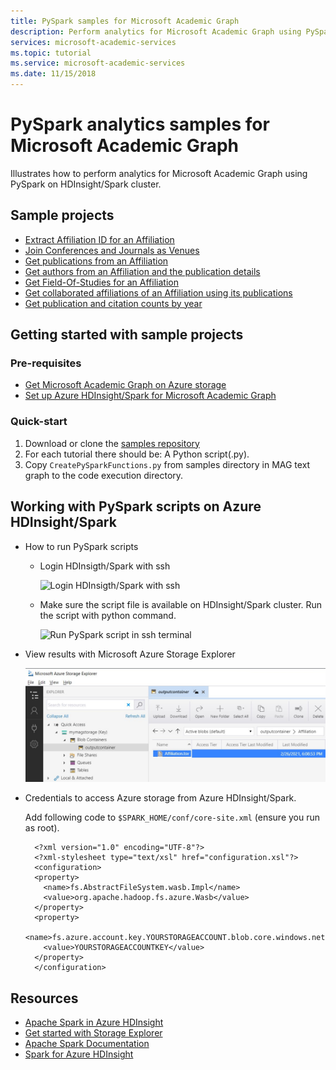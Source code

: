 ```yaml
---
title: PySpark samples for Microsoft Academic Graph
description: Perform analytics for Microsoft Academic Graph using PySpark on HDInsight/Spark cluster
services: microsoft-academic-services
ms.topic: tutorial
ms.service: microsoft-academic-services
ms.date: 11/15/2018
---
```

# PySpark analytics samples for Microsoft Academic Graph

Illustrates how to perform analytics for Microsoft Academic Graph using PySpark on HDInsight/Spark cluster.

## Sample projects

* [Extract Affiliation ID for an Affiliation](https://github.com/Azure-Samples/microsoft-academic-graph-pyspark-samples/blob/master/src/Lab1_ExtractAffiliation.py)
* [Join Conferences and Journals as Venues](https://github.com/Azure-Samples/microsoft-academic-graph-pyspark-samples/blob/master/src/Lab2_UnionVenues.py)
* [Get publications from an Affiliation](https://github.com/Azure-Samples/microsoft-academic-graph-pyspark-samples/blob/master/src/Lab3_JoinPaperAuthorAffiliation.py)
* [Get authors from an Affiliation and the publication details](https://github.com/Azure-Samples/microsoft-academic-graph-pyspark-samples/blob/master/src/Lab4_CreateTable_Extract.py)
* [Get Field-Of-Studies for an Affiliation](https://github.com/Azure-Samples/microsoft-academic-graph-pyspark-samples/blob/master/src/Lab5_CreateTableByTvf.py)
* [Get collaborated affiliations of an Affiliation using its publications](https://github.com/Azure-Samples/microsoft-academic-graph-pyspark-samples/blob/master/src/Lab6_GetPartnerData.py)
* [Get publication and citation counts by year](https://github.com/Azure-Samples/microsoft-academic-graph-pyspark-samples/blob/master/src/Lab7_GroupByYear.py)

## Getting started with sample projects

### Pre-requisites

* [Get Microsoft Academic Graph on Azure storage](get-started-setup-provisioning.md)
* [Set up Azure HDInsight/Spark for Microsoft Academic Graph](get-started-setup-azure-hdinsight.md)

### Quick-start

1. Download or clone the [samples repository](https://github.com/Azure-Samples/microsoft-academic-graph-pyspark-samples)
2. For each tutorial there should be: A Python script(.py).
3. Copy `CreatePySparkFunctions.py` from samples directory in MAG text graph to the code execution directory.

## Working with PySpark scripts on Azure HDInsight/Spark

* How to run PySpark scripts
  * Login HDInsigth/Spark with ssh

    ![Login HDInsigth/Spark with ssh](media/samples-login-hdinsight.png "Login HDInsigth/Spark with ssh")

  * Make sure the script file is available on HDInsight/Spark cluster. Run the script with python command.

    ![Run PySpark script in ssh terminal](media/samples-run-pyspark-script.png "Run PySpark script in ssh terminal")

* View results with Microsoft Azure Storage Explorer

    ![View result with Microsoft Azure Storage Explorer](media/samples-view-pyspark-script-results.png "View result with Microsoft Azure Storage Explorer")

* Credentials to access Azure storage from Azure HDInsight/Spark.

  Add following code to `$SPARK_HOME/conf/core-site.xml` (ensure you run as root).

        <?xml version="1.0" encoding="UTF-8"?>
        <?xml-stylesheet type="text/xsl" href="configuration.xsl"?>
        <configuration>
        <property>
          <name>fs.AbstractFileSystem.wasb.Impl</name>
          <value>org.apache.hadoop.fs.azure.Wasb</value>
        </property>
        <property>
          <name>fs.azure.account.key.YOURSTORAGEACCOUNT.blob.core.windows.net</name>
          <value>YOURSTORAGEACCOUNTKEY</value>
        </property>
        </configuration>

## Resources

* [Apache Spark in Azure HDInsight](https://docs.microsoft.com/en-us/azure/hdinsight/spark/apache-spark-overview)
* [Get started with Storage Explorer](https://docs.microsoft.com/en-us/azure/vs-azure-tools-storage-manage-with-storage-explorer)
* [Apache Spark Documentation](https://spark.apache.org/docs/2.3.0/)
* [Spark for Azure HDInsight](https://blogs.msdn.microsoft.com/uk_faculty_connection/2017/03/15/spark-for-azure-hdinsight/)
